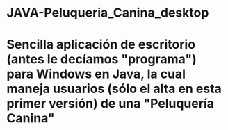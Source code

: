# JAVA-Peluqueria_Canina_desktop
# Sencilla aplicación de escritorio (antes le decíamos "programa") para Windows en Java, la cual maneja usuarios (sólo el alta en esta primer versión) de una "Peluquería Canina"
